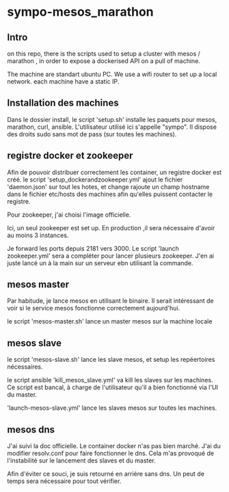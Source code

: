 # sympo-mesos_marathon
 ## Intro 
 
 on this repo, there is the scripts used to setup a cluster with mesos / marathon , in order to expose a dockerised API on a pull of machine.
 
 The machine are standart ubuntu PC. We use a wifi router to set up a local network. each machine have a static IP.
 
 ## Installation des machines
 
 Dans le dossier install, le script 'setup.sh' installe les paquets pour mesos, marathon, curl, ansible.
 L'utilisateur utilisé ici s'appelle "sympo". Il dispose des droits sudo sans mot de pass (sur toutes les machines).
 
 ## registre docker et zookeeper
 
 Afin de pouvoir distribuer correctement les container, un registre docker est créé. le script 'setup_dockerandzookeeper.yml' ajout le fichier 'daemon.json' sur tout les hotes, et change rajoute un champ hostname dans le fichier etc/hosts des machines afin qu'elles puissent contacter le registre.
 
 Pour zookeeper, j'ai choisi l'image officielle.
 
Ici, un seul zookeeper est set up. En production ,il sera nécessaire d'avoir au moins 3 instances.

Je forward les ports depuis 2181 vers 3000.
Le script 'launch zookeeper.yml' sera a compléter pour lancer plusieurs zookeeper. J'en ai juste lancé un à la main sur un serveur ebn utilisant la commande.

## mesos master

Par habitude, je lance mesos en utilisant le binaire. Il serait intéressant de voir si le service mesos fonctionne correctement aujourd'hui.

le script 'mesos-master.sh' lance un master mesos sur la machine locale

## mesos slave

le script 'mesos-slave.sh' lance les slave mesos, et setup les repéertoires nécessaires.

le script ansible 'kill_mesos_slave.yml' va kill les slaves sur les machines. Ce script est bancal, à charge de l'utilisateur qu'il a bien fonctionné via l'UI du master.

'launch-mesos-slave.yml' lance les slaves mesos sur toutes les machines.

## mesos dns

J'ai suivi la doc officielle. Le container docker n'as pas bien marché. J'ai du modifier resolv.conf pour faire fonctionner le dns. Cela m'as provoqué de l'instabilité sur le lancement des slaves et du master. 

Afin d'éviter ce souci, je suis retourné en arriére sans dns. Un peut de temps sera nécessaire pour tout vérifier.

